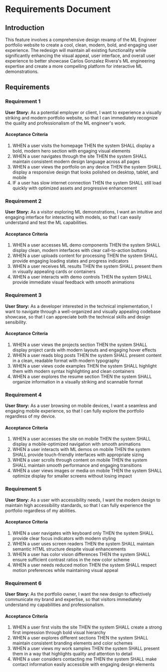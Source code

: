 # Requirements Document

## Introduction

This feature involves a comprehensive design revamp of the ML Engineer portfolio website to create a cool, clean, modern, bold, and engaging user experience. The redesign will maintain all existing functionality while significantly enhancing the visual appeal, user interface, and overall user experience to better showcase Carlos Gonzalez Rivera's ML engineering expertise and create a more compelling platform for interactive ML demonstrations.

## Requirements

### Requirement 1

**User Story:** As a potential employer or client, I want to experience a visually striking and modern portfolio website, so that I can immediately recognize the quality and professionalism of the ML engineer's work.

#### Acceptance Criteria

1. WHEN a user visits the homepage THEN the system SHALL display a bold, modern hero section with engaging visual elements
2. WHEN a user navigates through the site THEN the system SHALL maintain consistent modern design language across all pages
3. WHEN a user views the portfolio on any device THEN the system SHALL display a responsive design that looks polished on desktop, tablet, and mobile
4. IF a user has slow internet connection THEN the system SHALL still load quickly with optimized assets and progressive enhancement

### Requirement 2

**User Story:** As a visitor exploring ML demonstrations, I want an intuitive and engaging interface for interacting with models, so that I can easily understand and test the ML capabilities.

#### Acceptance Criteria

1. WHEN a user accesses ML demo components THEN the system SHALL display clean, modern interfaces with clear call-to-action buttons
2. WHEN a user uploads content for processing THEN the system SHALL provide engaging loading states and progress indicators
3. WHEN a user receives ML results THEN the system SHALL present them in visually appealing cards or containers
4. WHEN a user interacts with demo controls THEN the system SHALL provide immediate visual feedback with smooth animations

### Requirement 3

**User Story:** As a developer interested in the technical implementation, I want to navigate through a well-organized and visually appealing codebase showcase, so that I can appreciate both the technical skills and design sensibility.

#### Acceptance Criteria

1. WHEN a user views the projects section THEN the system SHALL display project cards with modern layouts and engaging hover effects
2. WHEN a user reads blog posts THEN the system SHALL present content in a clean, readable format with modern typography
3. WHEN a user views code examples THEN the system SHALL highlight them with modern syntax highlighting and clean containers
4. WHEN a user explores the resume section THEN the system SHALL organize information in a visually striking and scannable format

### Requirement 4

**User Story:** As a user browsing on mobile devices, I want a seamless and engaging mobile experience, so that I can fully explore the portfolio regardless of my device.

#### Acceptance Criteria

1. WHEN a user accesses the site on mobile THEN the system SHALL display a mobile-optimized navigation with smooth animations
2. WHEN a user interacts with ML demos on mobile THEN the system SHALL provide touch-friendly interfaces with appropriate sizing
3. WHEN a user scrolls through content on mobile THEN the system SHALL maintain smooth performance and engaging transitions
4. WHEN a user views images or media on mobile THEN the system SHALL optimize display for smaller screens without losing impact

### Requirement 5

**User Story:** As a user with accessibility needs, I want the modern design to maintain high accessibility standards, so that I can fully experience the portfolio regardless of my abilities.

#### Acceptance Criteria

1. WHEN a user navigates with keyboard only THEN the system SHALL provide clear focus indicators with modern styling
2. WHEN a user uses screen readers THEN the system SHALL maintain semantic HTML structure despite visual enhancements
3. WHEN a user has color vision differences THEN the system SHALL ensure sufficient contrast ratios in the new color scheme
4. WHEN a user needs reduced motion THEN the system SHALL respect motion preferences while maintaining visual appeal

### Requirement 6

**User Story:** As the portfolio owner, I want the new design to effectively communicate my brand and expertise, so that visitors immediately understand my capabilities and professionalism.

#### Acceptance Criteria

1. WHEN a user first visits the site THEN the system SHALL create a strong first impression through bold visual hierarchy
2. WHEN a user explores different sections THEN the system SHALL maintain consistent branding elements and color schemes
3. WHEN a user views my work samples THEN the system SHALL present them in a way that highlights quality and attention to detail
4. WHEN a user considers contacting me THEN the system SHALL make contact information easily accessible with engaging design elements